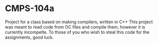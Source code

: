 # CMPS-104a
Project for a class based on making compilers, written in C++
This project was meant to read code from OC files and compile them, however it is currently incompelte.
To those of you who wish to steal this code for the assignments, good luck.
